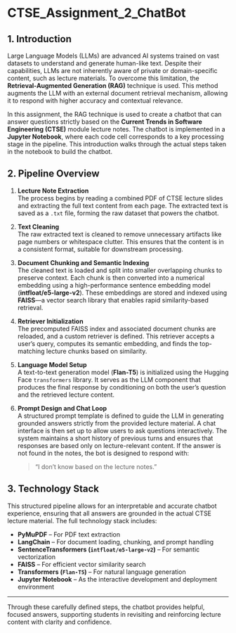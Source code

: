 # CTSE_Assignment_2_ChatBot

## 1. Introduction

Large Language Models (LLMs) are advanced AI systems trained on vast datasets to understand and generate human-like text. Despite their capabilities, LLMs are not inherently aware of private or domain-specific content, such as lecture materials. To overcome this limitation, the **Retrieval-Augmented Generation (RAG)** technique is used. This method augments the LLM with an external document retrieval mechanism, allowing it to respond with higher accuracy and contextual relevance.

In this assignment, the RAG technique is used to create a chatbot that can answer questions strictly based on the **Current Trends in Software Engineering (CTSE)** module lecture notes. The chatbot is implemented in a **Jupyter Notebook**, where each code cell corresponds to a key processing stage in the pipeline. This introduction walks through the actual steps taken in the notebook to build the chatbot.

## 2. Pipeline Overview

1. **Lecture Note Extraction**  
   The process begins by reading a combined PDF of CTSE lecture slides and extracting the full text content from each page. The extracted text is saved as a `.txt` file, forming the raw dataset that powers the chatbot.

2. **Text Cleaning**  
   The raw extracted text is cleaned to remove unnecessary artifacts like page numbers or whitespace clutter. This ensures that the content is in a consistent format, suitable for downstream processing.

3. **Document Chunking and Semantic Indexing**  
   The cleaned text is loaded and split into smaller overlapping chunks to preserve context. Each chunk is then converted into a numerical embedding using a high-performance sentence embedding model (**intfloat/e5-large-v2**). These embeddings are stored and indexed using **FAISS**—a vector search library that enables rapid similarity-based retrieval.

4. **Retriever Initialization**  
   The precomputed FAISS index and associated document chunks are reloaded, and a custom retriever is defined. This retriever accepts a user’s query, computes its semantic embedding, and finds the top-matching lecture chunks based on similarity.

5. **Language Model Setup**  
   A text-to-text generation model (**Flan-T5**) is initialized using the Hugging Face `transformers` library. It serves as the LLM component that produces the final response by conditioning on both the user’s question and the retrieved lecture content.

6. **Prompt Design and Chat Loop**  
   A structured prompt template is defined to guide the LLM in generating grounded answers strictly from the provided lecture material. A chat interface is then set up to allow users to ask questions interactively. The system maintains a short history of previous turns and ensures that responses are based only on lecture-relevant content. If the answer is not found in the notes, the bot is designed to respond with:

   > “I don’t know based on the lecture notes.”

## 3. Technology Stack

This structured pipeline allows for an interpretable and accurate chatbot experience, ensuring that all answers are grounded in the actual CTSE lecture material. The full technology stack includes:

- **PyMuPDF** – For PDF text extraction
- **LangChain** – For document loading, chunking, and prompt handling
- **SentenceTransformers (`intfloat/e5-large-v2`)** – For semantic vectorization
- **FAISS** – For efficient vector similarity search
- **Transformers (`Flan-T5`)** – For natural language generation
- **Jupyter Notebook** – As the interactive development and deployment environment

---

Through these carefully defined steps, the chatbot provides helpful, focused answers, supporting students in revisiting and reinforcing lecture content with clarity and confidence.
